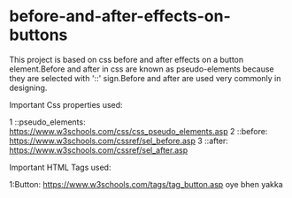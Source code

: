 # before-and-after-effects-on-buttons
This project is based on css before and after effects on a button element.Before and after in css are known as pseudo-elements because they are selected with '::' sign.Before and after are used very commonly in designing.


Important Css properties used:

1 ::pseudo_elements:
https://www.w3schools.com/css/css_pseudo_elements.asp
2 ::before:
https://www.w3schools.com/cssref/sel_before.asp
3 ::after:
https://www.w3schools.com/cssref/sel_after.asp



Important HTML Tags used:

1:Button:
https://www.w3schools.com/tags/tag_button.asp
oye bhen yakka
